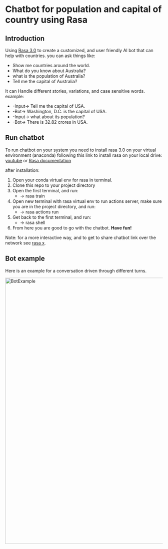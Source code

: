 # Chatbot for population and capital of country using Rasa
## Introduction
Using [Rasa 3.0](https://rasa.com/docs/rasa/) to create a customized, and user friendly AI bot that can help with countries.
you can ask things like:
- Show me countries around the world.
- What do you know about Australia?
- what is the population of Australia?
- Tell me the capital of Australia?

It can Handle different stories, variations, and case sensitive words.
example:
- -Input-> Tell me the capital of USA.
- -Bot-> Washington, D.C. is the capital of USA. 
- -Input-> what about its population?
- -Bot-> There is 32.82 crores in USA.

## Run chatbot
To run chatbot on your system you need to install rasa 3.0 on your virtual environment (anaconda)
following this link to install rasa on your local drive: [youtube](https://www.youtube.com/watch?v=GlR60CvTh8A) or [Rasa documentation](https://rasa.com/docs/rasa/installation)

after installation:
1. Open your conda virtual env for rasa in terminal.
2. Clone this repo to your project directory
3. Open the first terminal, and run:
    - -> rasa train
4. Open new terminal with rasa virtual env to run actions server, make sure you are in the project directory, and run: 
    - -> rasa actions run
5. Get back to the first terminal, and run:
    - -> rasa shell
6. From here you are good to go with the chatbot. **Have fun!**

Note: for a more interactive way, and to get to share chatbot link over the network see [rasa x](https://rasa.com/docs/rasa-x/installation-and-setup/installation-guide).

## Bot example
Here is an example for a conversation driven through different turns.

<img src="https://github.com/hazemhosny/Chatbot_Countries/blob/main/BotExample.png" alt="BotExample" width="850"/>
